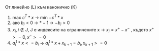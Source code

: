 
От линейно (L) към канонично (K)
1. max $c^T*x$  -> min $-c^T*x$
2. ако $b_i < 0$ -> $*-1$ -> $-b_i > 0$ 
3. $x_i, i\notin J$, J е индексите на ограничените x -> $x_i = x^+ -x^-$ , където $x^+ >=0, x^- >=0$
4. $a_i^t * x <= b_i$ -> $a_i^t * x + x_{k+1} = b_i,  x_{k+1} >=0$  